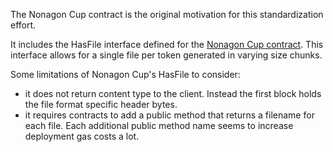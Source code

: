 The Nonagon Cup contract is the original motivation for this standardization effort.

It includes the HasFile interface defined for the [Nonagon Cup contract](https://github.com/ivyroot/nonagon-cup). This interface allows for a single file per token generated in varying size chunks. 


Some limitations of Nonagon Cup's HasFile to consider:

- it does not return content type to the client. Instead the first block holds the file format specific header bytes.
- it requires contracts to add a public method that returns a filename for each file. Each additional public method name seems to increase deployment gas costs a lot. 


